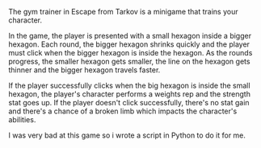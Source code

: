 The gym trainer in Escape from Tarkov is a minigame that trains your character.

In the game, the player is presented with a small hexagon inside a bigger hexagon.
Each round, the bigger hexagon shrinks quickly and the player must click when the bigger hexagon is inside the hexagon.
As the rounds progress, the smaller hexagon gets smaller, the line on the hexagon gets thinner and the bigger hexagon travels faster.

If the player successfully clicks when the big hexagon is inside the small hexagon, the player's character performs a weights rep and the strength stat goes up.
If the player doesn't click successfully, there's no stat gain and there's a chance of a broken limb which impacts the character's abilities.

I was very bad at this game so i wrote a script in Python to do it for me.
